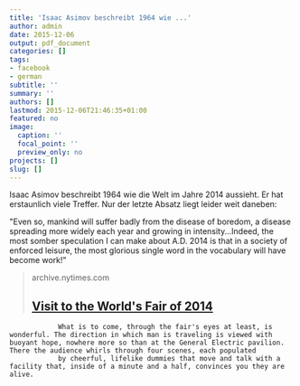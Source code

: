 ```yaml
---
title: 'Isaac Asimov beschreibt 1964 wie ...'
author: admin
date: 2015-12-06
output: pdf_document
categories: []
tags:
- facebook
- german
subtitle: ''
summary: ''
authors: []
lastmod: 2015-12-06T21:46:35+01:00
featured: no
image:
  caption: ''
  focal_point: ''
  preview_only: no
projects: []
slug: []
---
```

Isaac Asimov beschreibt 1964 wie die Welt im Jahre 2014 aussieht. Er hat erstaunlich viele Treffer. Nur der letzte Absatz liegt leider weit daneben:

"Even so, mankind will suffer badly from the disease of boredom, a disease spreading more widely each year and growing in intensity...Indeed, the most somber speculation I can make about A.D. 2014 is that in a society of enforced leisure, the most glorious single word in the vocabulary will have become work!"
> archive.nytimes.com
> ## [Visit to the World's Fair of 2014](http://www.nytimes.com/books/97/03/23/lifetimes/asi-v-fair.html)
>
>
                What is to come, through the fair's eyes at least, is wonderful. The direction in which man is traveling is viewed with buoyant hope, nowhere more so than at the General Electric pavilion. There the audience whirls through four scenes, each populated
                by cheerful, lifelike dummies that move and talk with a facility that, inside of a minute and a half, convinces you they are alive.
            

